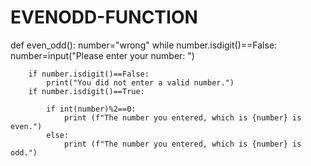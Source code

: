 # EVENODD-FUNCTION

def even_odd():
    number="wrong"
    while number.isdigit()==False:
        number=input("Please enter your number: ")
        
        if number.isdigit()==False:
            print("You did not enter a valid number.")
        if number.isdigit()==True:
            
            if int(number)%2==0:
                print (f"The number you entered, which is {number} is even.")
            else:
                print (f"The number you entered, which is {number} is odd.")
       
